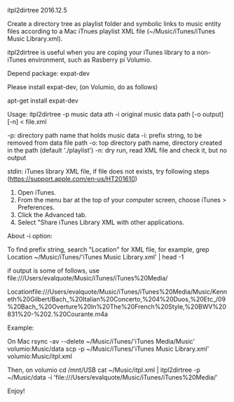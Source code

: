 itpl2dirtree                         2016.12.5

Create a directory tree as playlist folder and symbolic links to music entity files
according to a Mac iTnues playlist XML file (~/Music/iTunes/iTunes Music Library.xml).

itpl2dirtree is useful when you are coping your iTunes library to a non-iTunes
environment, such as Rasberry pi Volumio.

Depend package:
expat-dev

Please install expat-dev, (on Volumio, do as follows)

apt-get install expat-dev

Usage:
itpl2dirtree -p music data ath -i original music data path [-o output] [-n] < file.xml

-p: directory path name that holds music data
-i: prefix string, to be removed from data file path
-o: top directory path name, directory created in the path (default './playlist')
-n: dry run, read XML file and check it, but no output

stdin: iTunes library XML file, if file does not exists, try following steps
(https://support.apple.com/en-us/HT201610)

1. Open iTunes.
2. From the menu bar at the top of your computer screen, choose iTunes > Preferences.
3. Click the Advanced tab.
4. Select "Share iTunes Library XML with other applications.


About -i option:

To find prefix string, search "Location" for XML file, for example,
grep Location ~/Music/iTunes/'iTunes Music Library.xml' | head -1

if output is some of follows, use file:///Users/evalquote/Music/iTunes/iTunes%20Media/

<key>Location</key><string>file:///Users/evalquote/Music/iTunes/iTunes%20Media/Music/Kenneth%20Gilbert/Bach_%20Italian%20Concerto,%204%20Duos,%20Etc_/09%20Bach_%20Overture%20In%20The%20French%20Style,%20BWV%20831%20-%202.%20Courante.m4a</string>

Example:

On Mac
rsync -av --delete  ~/Music/iTunes/'iTunes Media/Music' volumio:Music/data
scp -p ~/Music/iTunes/'iTunes Music Library.xml' volumio:Music/itpl.xml

Then, on volumio
cd /mnt/USB
cat ~/Music/itpl.xml | itpl2dirtree -p ~/Music/data -i 'file:///Users/evalquote/Music/iTunes/iTunes%20Media/'

Enjoy!
